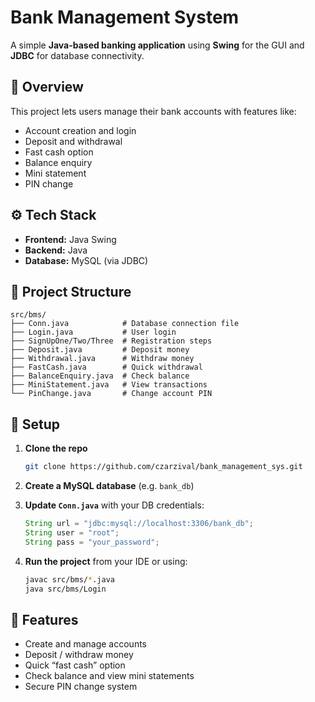 
# Bank Management System

A simple **Java-based banking application** using **Swing** for the GUI and **JDBC** for database connectivity.

## 🏦 Overview

This project lets users manage their bank accounts with features like:

* Account creation and login
* Deposit and withdrawal
* Fast cash option
* Balance enquiry
* Mini statement
* PIN change

## ⚙️ Tech Stack

* **Frontend:** Java Swing
* **Backend:** Java
* **Database:** MySQL (via JDBC)

## 📁 Project Structure

```
src/bms/
├── Conn.java            # Database connection file
├── Login.java           # User login
├── SignUpOne/Two/Three  # Registration steps
├── Deposit.java         # Deposit money
├── Withdrawal.java      # Withdraw money
├── FastCash.java        # Quick withdrawal
├── BalanceEnquiry.java  # Check balance
├── MiniStatement.java   # View transactions
└── PinChange.java       # Change account PIN
```

## 🧰 Setup

1. **Clone the repo**

   ```bash
   git clone https://github.com/czarzival/bank_management_sys.git
   ```
2. **Create a MySQL database** (e.g. `bank_db`)
3. **Update `Conn.java`** with your DB credentials:

   ```java
   String url = "jdbc:mysql://localhost:3306/bank_db";
   String user = "root";
   String pass = "your_password";
   ```
4. **Run the project** from your IDE or using:

   ```bash
   javac src/bms/*.java
   java src/bms/Login
   ```

## 🧾 Features

* Create and manage accounts
* Deposit / withdraw money
* Quick “fast cash” option
* Check balance and view mini statements
* Secure PIN change system

